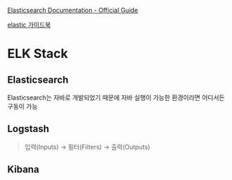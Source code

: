 [Elasticsearch Documentation - Official Guide](https://www.elastic.co/guide/index.html)

[elastic 가이드북](https://esbook.kimjmin.net/)


# ELK Stack

## Elasticsearch
Elasticsearch는 자바로 개발되었기 때문에 자바 실행이 가능한 환경이라면 어디서든 구동이 가능

## Logstash

> 입력(Inputs) → 필터(Filters) → 출력(Outputs)

## Kibana